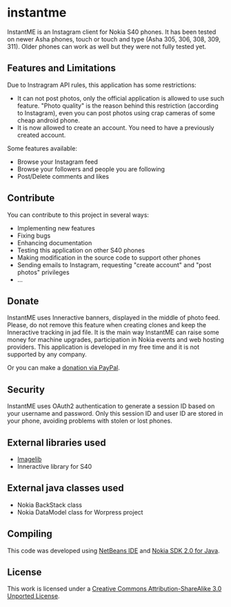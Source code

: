 instantme
=========

InstantME is an Instagram client for Nokia S40 phones.
It has been tested on newer Asha phones, touch or touch and type (Asha 305, 306, 308, 309, 311).
Older phones can work as well but they were not fully tested yet.

Features and Limitations
------------------------

Due to Instragram API rules, this application has some restrictions:

* It can not post photos, only the official application is allowed to use such feature. "Photo quality" is the reason behind this restriction (according to Instagram), even you can post photos using crap cameras of some cheap android phone.
* It is now allowed to create an account. You need to have a previously created account.

Some features available:

* Browse your Instagram feed
* Browse your followers and people you are following
* Post/Delete comments and likes

Contribute
----------

You can contribute to this project in several ways:

* Implementing new features
* Fixing bugs
* Enhancing documentation
* Testing this application on other S40 phones
* Making modification in the source code to support other phones
* Sending emails to Instagram, requesting "create account" and "post photos" privileges
* ...

Donate
------

InstantME uses Inneractive banners, displayed in the middle of photo feed. Please, do not remove this feature when creating clones and keep the Inneractive tracking in jad file. It is the main way InstantME can raise some money for machine upgrades, participation in Nokia events and web hosting providers. This application is developed in my free time and it is not supported by any company.

Or you can make a [donation via PayPal](https://www.paypal.com/cgi-bin/webscr?cmd=_donations&business=LLZKNXT92KFQQ&lc=BR&item_name=InstantME&item_number=1&currency_code=USD&bn=PP%2dDonationsBF%3abtn_donate_SM%2egif%3aNonHosted).

Security
--------

InstantME uses OAuth2 authentication to generate a session ID based on your username and password. Only this session ID and user ID are stored in your phone, avoiding problems with stolen or lost phones.

External libraries used
-----------------------

* [Imagelib](http://projects.developer.nokia.com/imagelib)
* Inneractive library for S40

External java classes used
--------------------------

* Nokia BackStack class
* Nokia DataModel class for Worpress project

Compiling
---------

This code was developed using [NetBeans IDE](http://netbeans.org/downloads/) and [Nokia SDK 2.0 for Java](https://www.developer.nokia.com/info/sw.nokia.com/id/d312c223-c68a-447e-b295-c3a9ebc4b630/Nokia_SDK_2.0_for_Java_offline_installer_win.html).

License
-------

This work is licensed under a [Creative Commons Attribution-ShareAlike 3.0 Unported License](http://creativecommons.org/licenses/by-sa/3.0/).
